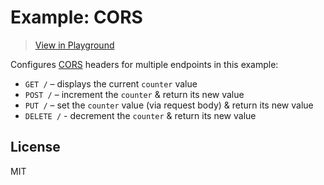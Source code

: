 # Example: CORS

> [View in Playground](https://cloudflareworkers.com/#955c634d65e1ebcb97be610f087be973:https://tutorial.cloudflareworkers.com/)

Configures [CORS](https://developer.mozilla.org/en-US/docs/Web/HTTP/CORS) headers for multiple endpoints in this example:

* `GET /` – displays the current `counter` value
* `POST /` – increment the `counter` & return its new value
* `PUT /` – set the `counter` value (via request body) & return its new value
* `DELETE /` - decrement the `counter` & return its new value

## License

MIT
